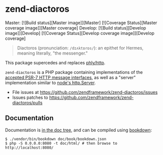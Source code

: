 zend-diactoros
==============

Master:
[![Build status][Master image]][Master]
[![Coverage Status][Master coverage image]][Master coverage]
Develop:
[![Build status][Develop image]][Develop]
[![Coverage Status][Develop coverage image]][Develop coverage]

> Diactoros (pronunciation: `/dɪʌktɒrɒs/`): an epithet for Hermes, meaning literally, "the messenger."

This package supercedes and replaces [phly/http](https://github.com/phly/http).

`zend-diactoros` is a PHP package containing implementations of the [accepted PSR-7 HTTP message interfaces](https://github.com/php-fig/fig-standards/blob/master/accepted/PSR-7-http-message.md), as well as a "server" implementation similar to [node's http.Server](http://nodejs.org/api/http.html).

* File issues at https://github.com/zendframework/zend-diactoros/issues
* Issues patches to https://github.com/zendframework/zend-diactoros/pulls

## Documentation

Documentation is [in the doc tree](doc/), and can be compiled using
[bookdown](http://bookdown.io):

```console
$ ./vendor/bin/bookdown doc/book/bookdown.json
$ php -S 0.0.0.0:8080 -t doc/html/ # then browse to http://localhost:8080/
```
